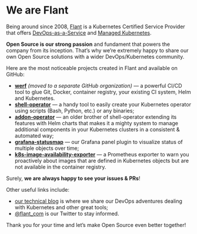 # We are Flant

Being around since 2008, [Flant](https://flant.com/company/about-us) is a Kubernetes Certified Service Provider that offers [DevOps-as-a-Service](https://flant.com/services/devops-as-a-service) and [Managed Kubernetes](https://flant.com/services/managed-kubernetes-as-a-service).

**Open Source is our strong passion** and fundament that powers the company from its inception. That’s why we’re extremely happy to share our own Open Source solutions with a wider DevOps/Kubernetes community.

Here are the most noticeable projects created in Flant and available on GitHub:

*   [**werf**](https://github.com/werf/werf) _(moved to a separate GitHub organization)_ — a powerful CI/CD tool to glue Git, Docker, container registry, your existing CI system, Helm and Kubernetes.
*   [**shell-operator**](https://github.com/flant/shell-operator) — a handy tool to easily create your Kubernetes operator using scripts (Bash, Python, etc.) or any binaries;
*   [**addon-operator**](https://github.com/flant/addon-operator) — an older brother of shell-operator extending its features with Helm charts that makes it a mighty system to manage additional components in your Kubernetes clusters in a consistent & automated way;
*   [**grafana-statusmap**](https://github.com/flant/grafana-statusmap) — our Grafana panel plugin to visualize status of multiple objects over time;
*   [**k8s-image-availability-exporter**](https://github.com/flant/k8s-image-availability-exporter) — a Prometheus exporter to warn you proactively about images that are defined in Kubernetes objects but are not available in the container registry.

Surely, **we are always happy to see your issues & PRs**!

Other useful links include:

*   [our technical blog](https://medium.com/flant-com) is where we share our DevOps adventures dealing with Kubernetes and other great tools;
*   [@flant_com](https://twitter.com/flant_com) is our Twitter to stay informed.

Thank you for your time and let’s make Open Source even better together!
